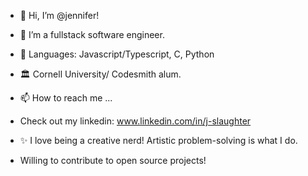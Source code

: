 - 👋 Hi, I’m @jennifer!
- 👀 I’m a fullstack software engineer.
- 🌱 Languages: Javascript/Typescript, C, Python
- 🏛️ Cornell University/ Codesmith alum.
- 📫 How to reach me ...
- Check out my linkedin: www.linkedin.com/in/j-slaughter

- ✨ I love being a creative nerd! Artistic problem-solving is what I do.
- Willing to contribute to open source projects!

<!---
j-slaughter/j-slaughter is a ✨ special ✨ repository because its `README.md` (this file) appears on your GitHub profile.
You can click the Preview link to take a look at your changes.
--->
